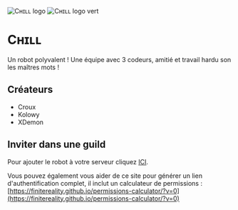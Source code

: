 ![Cʜɪʟʟ logo](https://cdn.discordapp.com/attachments/707987149013778484/821827549935042560/logo_tg.jpg "Cʜɪʟʟ logo") ![Cʜɪʟʟ logo vert](https://cdn.discordapp.com/attachments/707987149013778484/821827780672618556/logo_tg_green.jpg "Cʜɪʟʟ logo Green") 
# Cʜɪʟʟ 
Un robot polyvalent ! Une équipe avec 3 codeurs, amitié et travail hardu son les maîtres mots !

## Créateurs

- Croux
- Kolowy
- XDemon

## Inviter dans une guild

Pour ajouter le robot à votre serveur cliquez [ICI](https://discord.com/api/oauth2/authorize?client_id=752812712165376083&permissions=37080128&redirect_uri=https%3A%2F%2Fdiscord.gg%2FHeGqWhcZJG&scope=bot). 

Vous pouvez également vous aider de ce site pour générer un lien d'authentification complet, il inclut un calculateur de permissions :
[https://finitereality.github.io/permissions-calculator/?v=0](https://finitereality.github.io/permissions-calculator/?v=0)
